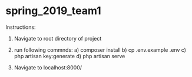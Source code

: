 # spring_2019_team1


Instructions:

1. Navigate to root directory of project

2. run following commnds:
    a) composer install
    b) cp .env.example .env
    c) php artisan key:generate
    d) php artisan serve
    
3. Navigate to localhost:8000/
    
